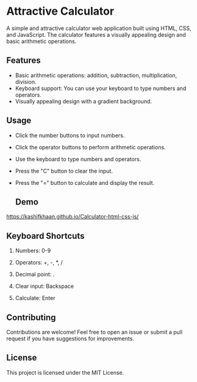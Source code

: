 # Attractive Calculator

A simple and attractive calculator web application built using HTML, CSS, and JavaScript. The calculator features a visually appealing design and basic arithmetic operations.


## Features

- Basic arithmetic operations: addition, subtraction, multiplication, division.
- Keyboard support: You can use your keyboard to type numbers and operators.
- Visually appealing design with a gradient background.

## Usage
- Click the number buttons to input numbers.
- Click the operator buttons to perform arithmetic operations.
- Use the keyboard to type numbers and operators.
- Press the "C" button to clear the input.
- Press the "=" button to calculate and display the result.

  ## Demo

https://kashifkhaan.github.io/Calculator-html-css-js/
  

## Keyboard Shortcuts

1. Numbers: 0-9

2. Operators: +, -, *, /

3. Decimal point: .

4. Clear input: Backspace

5. Calculate: Enter

## Contributing

Contributions are welcome! Feel free to open an issue or submit a pull request if you have suggestions for improvements.

## License

This project is licensed under the MIT License.
